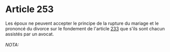 # Article 253

Les époux ne peuvent accepter le principe de la rupture du mariage et le prononcé du divorce sur le fondement de l'article <a href='/code-civil/livre-ier-des-personnes/titre-vi-du-divorce/chapitre-ier-des-cas-de-divorce/section-2-du-divorce-accepte/233.md' title='Code civil - art. 233 (V)'>233</a> que s'ils sont chacun assistés par un avocat.<br/><br/><i>NOTA:</i>
